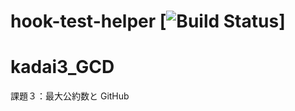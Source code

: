# hook-test-helper [![Build Status](https://travis-ci.org/jin-aiit-a1824jj/kadai3_GCD.svg?branch=master)]

# kadai3_GCD
課題３：最大公約数と GitHub
